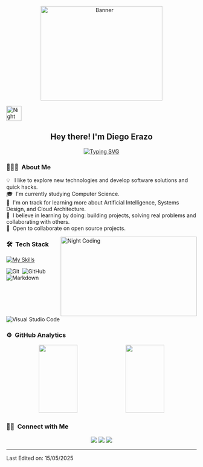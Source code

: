  <p align="center"> 
    <img src="https://i.pinimg.com/originals/10/28/f9/1028f99fd8f021b7b30e6e1899a88b29.gif" alt="Banner" width="80%" height="250px" />
</p>



<img alt="Night Coding" src="./assets/Hand%20Wave.gif" width='40' /><h2 align="center">Hey there! I'm Diego Erazo</h2>

<p align="center">
      <a href="https://git.io/typing-svg"><img src="https://readme-typing-svg.herokuapp.com?font=Fira+Code&pause=1000&width=435&lines=Software+Developer" alt="Typing SVG" /></a>
</p>

<!-- ## 👋 &nbsp;Hey there! I'm Aditya -->

### 👨🏻‍💻 &nbsp;About Me

💡 &nbsp; I like to explore new technologies and develop software solutions and quick hacks.\
🎓 &nbsp;I'm currently studying Computer Science.\
🌱 &nbsp;I'm on track for learning more about Artificial Intelligence, Systems Design, and Cloud Architecture.\
🧠 &nbsp;I believe in learning by doing: building projects, solving real problems and collaborating with others.\
🤝 &nbsp;Open to collaborate on open source projects.

<img alt="Night Coding" src="https://i.pinimg.com/originals/1f/d7/8e/1fd78e28449345cb772e60eb101b66b2.gif" width="360px" height="210px"  align="right"/>

### 🛠 &nbsp;Tech Stack

[![My Skills](https://skillicons.dev/icons?i=js,html,css,bootstrap,figma,php,mysql,mongodb)](https://skillicons.dev)

![Git](https://img.shields.io/badge/-Git-05122A?style=flat&logo=git)&nbsp;
![GitHub](https://img.shields.io/badge/-GitHub-05122A?style=flat&logo=github)&nbsp;
![Markdown](https://img.shields.io/badge/-Markdown-05122A?style=flat&logo=markdown)\
![Visual Studio Code](https://img.shields.io/badge/-Visual%20Studio%20Code-05122A?style=flat&logo=visual-studio-code&logoColor=007ACC)&nbsp;


### ⚙️ &nbsp;GitHub Analytics

<p align="center">
<a>
  <img height="180em" width="45%" src="https://github-readme-stats-eight-theta.vercel.app/api?username=Dante447&show_icons=true&theme=algolia&include_all_commits=true&count_private=true"/>
  <img height="180em" width="45%" src="https://github-readme-stats-eight-theta.vercel.app/api/top-langs/?username=Dante447&layout=compact&langs_count=8&theme=algolia"/>
</a>
</p>

### 🤝🏻 &nbsp;Connect with Me

<p align="center">
<a href="https://linkedin.com/in/diego-erazo-58b27b363"><img src="https://img.shields.io/badge/-Diego Erazo-0077B5?style=flat&logo=Linkedin&logoColor=white"/></a>
<a href="mailto:erazocardonad@gmail.com"><img src="https://img.shields.io/badge/-erazocardonad@gmail.com-D14836?style=flat&logo=Gmail&logoColor=white"/></a>
<a href="https://instagram.com/danttzx"><img src="https://img.shields.io/badge/-@danttzx-E4405F?style=flat&logo=Instagram&logoColor=white"/></a>
</p>

------

Last Edited on: 15/05/2025
